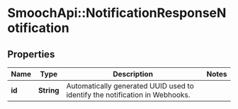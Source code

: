 # SmoochApi::NotificationResponseNotification

## Properties
Name | Type | Description | Notes
------------ | ------------- | ------------- | -------------
**id** | **String** | Automatically generated UUID used to identify the notification in Webhooks. | 



